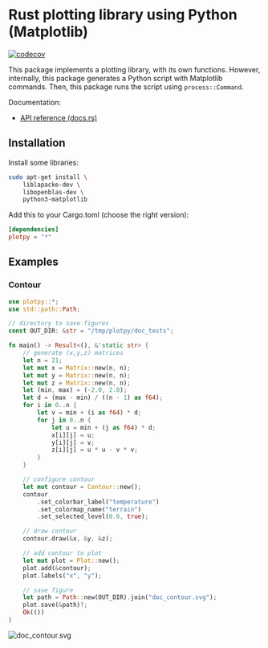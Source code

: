 # Rust plotting library using Python (Matplotlib)

[![codecov](https://codecov.io/gh/cpmech/plotpy/branch/main/graph/badge.svg?token=SUBRKUN63U)](https://codecov.io/gh/cpmech/plotpy)

This package implements a plotting library, with its own functions. However, internally, this package generates a Python script with Matplotlib commands. Then, this package runs the script using `process::Command`.

Documentation:

- [API reference (docs.rs)](https://docs.rs/plotpy)

## Installation

Install some libraries:

```bash
sudo apt-get install \
    liblapacke-dev \
    libopenblas-dev \
    python3-matplotlib
```

Add this to your Cargo.toml (choose the right version):

```toml
[dependencies]
plotpy = "*"
```

## Examples

### Contour

```rust
use plotpy::*;
use std::path::Path;

// directory to save figures
const OUT_DIR: &str = "/tmp/plotpy/doc_tests";

fn main() -> Result<(), &'static str> {
    // generate (x,y,z) matrices
    let n = 21;
    let mut x = Matrix::new(n, n);
    let mut y = Matrix::new(n, n);
    let mut z = Matrix::new(n, n);
    let (min, max) = (-2.0, 2.0);
    let d = (max - min) / ((n - 1) as f64);
    for i in 0..n {
        let v = min + (i as f64) * d;
        for j in 0..n {
            let u = min + (j as f64) * d;
            x[i][j] = u;
            y[i][j] = v;
            z[i][j] = u * u - v * v;
        }
    }

    // configure contour
    let mut contour = Contour::new();
    contour
        .set_colorbar_label("temperature")
        .set_colormap_name("terrain")
        .set_selected_level(0.0, true);

    // draw contour
    contour.draw(&x, &y, &z);

    // add contour to plot
    let mut plot = Plot::new();
    plot.add(&contour);
    plot.labels("x", "y");

    // save figure
    let path = Path::new(OUT_DIR).join("doc_contour.svg");
    plot.save(&path)?;
    Ok(())
}
```

![doc_contour.svg](https://raw.githubusercontent.com/cpmech/plotpy/main/figures/doc_contour.svg)
